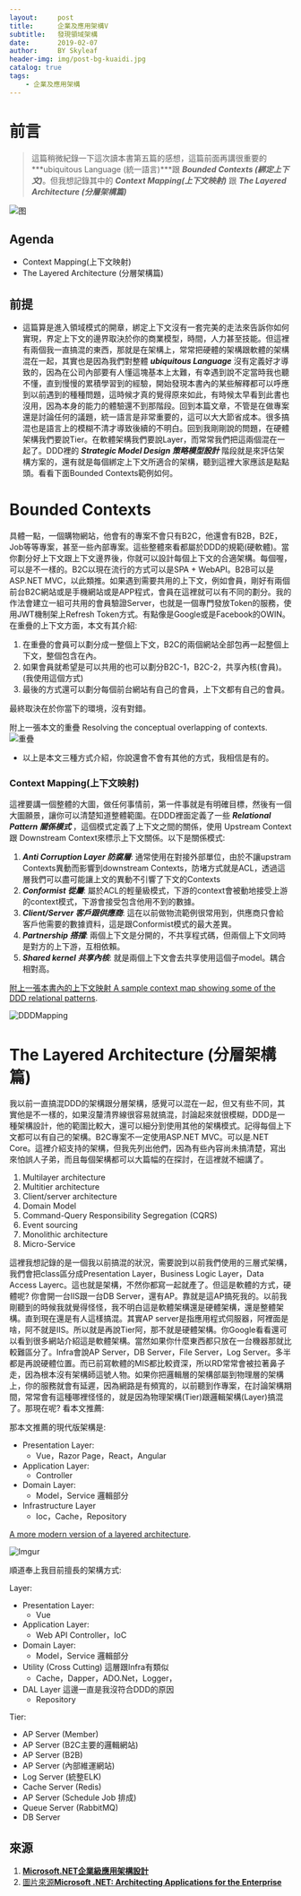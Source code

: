```yaml
---
layout:     post
title:      企業及應用架構V
subtitle:   發現領域架構
date:       2019-02-07
author:     BY Skyleaf
header-img: img/post-bg-kuaidi.jpg
catalog: true
tags:
    - 企業及應用架構
---
```

# 前言

> 這篇稍微紀錄一下這次讀本書第五篇的感想，這篇前面再講很重要的 ***ubiquitous Language (統一語言)***跟 ***Bounded Contexts (綁定上下文)***。但我想記錄其中的 ***Context Mapping(上下文映射)*** 跟 ***The Layered Architecture (分層架構篇)***

![图](https://images.unsplash.com/photo-1506345285442-8e9a3a298cdd?ixlib=rb-1.2.1&ixid=eyJhcHBfaWQiOjEyMDd9&auto=format&fit=crop&w=500&q=80)

## Agenda

- Context Mapping(上下文映射)
- The Layered Architecture (分層架構篇)

## 前提

- 這篇算是進入領域模式的開章，綁定上下文沒有一套完美的走法來告訴你如何實現，界定上下文的邊界取決於你的商業模型，時間，人力甚至技能。但這裡有兩個我一直搞混的東西，那就是在架構上，常常把硬體的架構跟軟體的架構混在一起，其實也是因為我們對整體 ***ubiquitous Language*** 沒有定義好才導致的，因為在公司內部要有人懂這塊基本上太難，有幸遇到說不定當時我也聽不懂，直到慢慢的累積學習到的經驗，開始發現本書內的某些解釋都可以呼應到以前遇到的種種問題，這時候才真的覺得原來如此，有時候太早看到此書也沒用，因為本身的能力的體驗還不到那階段。回到本篇文章，不管是在做專案還是討論任何的議題，統一語言是非常重要的，這可以大大節省成本。很多搞混也是語言上的模糊不清才導致後續的不明白。回到我剛剛說的問題，在硬體架構我們要說Tier。在軟體架構我們要說Layer，而常常我們把這兩個混在一起了。DDD裡的 ***Strategic Model Design 策略模型設計*** 階段就是來評估架構方案的，還有就是每個綁定上下文所適合的架構，聽到這裡大家應該是點點頭。看看下面Bounded Contexts範例如何。

# Bounded Contexts

具體一點，一個購物網站，他會有的專案不會只有B2C，他還會有B2B，B2E，Job等等專案，甚至一些內部專案。這些整體來看都屬於DDD的規範(硬軟體)。當你劃分好上下文跟上下文邊界後，你就可以設計每個上下文的合適架構。每個喔，可以是不一樣的。B2C以現在流行的方式可以是SPA + WebAPI。B2B可以是ASP.NET MVC，以此類推。如果遇到需要共用的上下文，例如會員，剛好有兩個前台B2C網站或是手機網站或是APP程式，會員在這裡就可以有不同的劃分。我的作法會建立一組可共用的會員驗證Server，也就是一個專門發放Token的服務，使用JWT機制架上Refresh Token方式。有點像是Google或是Facebook的OWIN。在重疊的上下文方面，本文有其介紹: 
1. 在重疊的會員可以劃分成一整個上下文，B2C的兩個網站全部包再一起整個上下文，整個包含在內。
2. 如果會員就希望是可以共用的也可以劃分B2C-1，B2C-2，共享內核(會員)。(我使用這個方式)
3. 最後的方式還可以劃分每個前台網站有自己的會員，上下文都有自己的會員。
 
最終取決在於你當下的環境，沒有對錯。

附上一張本文的重疊 Resolving the conceptual overlapping of contexts.
![重疊](https://i.imgur.com/wMP4CnQ.png)

- 以上是本文三種方式介紹，你說還會不會有其他的方式，我相信是有的。

### Context Mapping(上下文映射)

這裡要講一個整體的大圖，做任何事情前，第一件事就是有明確目標，然後有一個大圖願景，讓你可以清楚知道整體範圍。在DDD裡面定義了一些 ***Relational Pattern 關係模式*** ，這個模式定義了上下文之間的關係，使用 Upstream Context 跟 Downstream Context來標示上下文關係。以下是關係模式: 

1. ***Anti Corruption Layer 防腐層***: 通常使用在對接外部單位，由於不讓upstram Contexts異動而影響到downstream Contexts，防堵方式就是ACL，透過這層我們可以盡可能讓上文的異動不引響了下文的Contexts
2. ***Conformist 從屬***: 屬於ACL的輕量級模式，下游的context會被動地接受上游的context模式，下游會接受包含他用不到的數據。
3. ***Client/Server 客戶跟供應商***: 這在以前做物流範例很常用到，供應商只會給客戶他需要的數據資料，這是跟Conformist模式的最大差異。
4. ***Partnership 搭擋***: 兩個上下文是分開的，不共享程式碼，但兩個上下文同時是對方的上下游，互相依賴。
5. ***Shared kernel 共享內核***: 就是兩個上下文會去共享使用這個子model。耦合相對高。

[附上一張本書內的上下文映射 A sample context map showing some of the DDD relational patterns](https://ptgmedia.pearsoncmg.com/images/9780735685352/samplepages/9780735685352.pdf).

![DDDMapping](https://i.imgur.com/1UvxZm2.png)


# The Layered Architecture (分層架構篇)

我以前一直搞混DDD的架構跟分層架構，感覺可以混在一起，但又有些不同，其實他是不一樣的，如果沒釐清界線很容易就搞混，討論起來就很模糊，DDD是一種架構設計，他的範圍比較大，還可以細分到使用其他的架構模式。記得每個上下文都可以有自己的架構。B2C專案不一定使用ASP.NET MVC。可以是.NET Core。這裡介紹支持的架構，但我先列出他們，因為有些內容尚未搞清楚，寫出來怕誤人子弟，而且每個架構都可以大篇幅的在探討，在這裡就不細講了。

1. Multilayer architecture
2. Multitier architecture 
3. Client/server architecture
4. Domain Model
5. Command-Query Responsibility Segregation (CQRS)
6. Event sourcing
7. Monolithic architecture
8. Micro-Service

這裡我想記錄的是一個我以前搞混的狀況，需要說到以前我們使用的三層式架構，我們會把class區分成Presentation Layer，Business Logic Layer，Data Access Layerc。這也就是架構，不然你都寫一起就產了。但這是軟體的方式，硬體呢? 你會開一台IIS跟一台DB Server，還有AP。靠就是這AP搞死我的。以前我剛聽到的時候我就覺得怪怪，我不明白這是軟體架構還是硬體架構，還是整體架構。直到現在還是有人這樣搞混。其實AP server是指應用程式伺服器，阿裡面是啥，阿不就是IIS。所以就是再說Tier阿，那不就是硬體架構。你Google看看還可以看到很多網站介紹這是軟體架構。當然如果你什麼東西都只放在一台機器那就比較難區分了。Infra會說AP Server，DB Server，File Server，Log Server。多半都是再說硬體位置。而已前寫軟體的MIS都比較資深，所以RD常常會被拉著鼻子走，因為根本沒有架構師這號人物。如果你把邏輯層的架構部屬到物理層的架構上，你的服務就會有延遲，因為網路是有頻寬的，以前聽到作專案，在討論架構期間，常常會有這種哪裡怪怪的，就是因為物理架構(Tier)跟邏輯架構(Layer)搞混了。那現在呢? 看本文推薦: 

那本文推薦的現代版架構是: 

- Presentation Layer:
  - Vue，Razor Page，React，Angular
- Application Layer:
  - Controller
- Domain Layer:
  - Model，Service 邏輯部分
- Infrastructure Layer
  - Ioc，Cache，Repository

[A more modern version of a layered architecture](https://ptgmedia.pearsoncmg.com/images/9780735685352/samplepages/9780735685352.pdf).

![Imgur](https://i.imgur.com/4mRZ7tW.png)


順道奉上我目前擅長的架構方式:

Layer: 

- Presentation Layer:
  - Vue
- Application Layer:
  - Web API Controller，IoC
- Domain Layer:
  - Model，Service 邏輯部分
- Utility (Cross Cutting) 這層跟Infra有類似
  - Cache，Dapper，ADO.Net，Logger，
- DAL Layer 這邊一直是我沒符合DDD的原因
  - Repository

Tier:

- AP Server (Member)
- AP Server (B2C主要的邏輯網站)
- AP Server (B2B)
- AP Server (內部維運網站)
- Log Server (統整ELK)
- Cache Server (Redis)
- AP Server (Schedule Job 排成)
- Queue Server (RabbitMQ)
- DB Server


## 來源

1. [**Microsoft.NET企業級應用架構設計**](https://www.books.com.tw/products/CN11327631)
2. [圖片來源**Microsoft .NET: Architecting Applications for the Enterprise**](https://ptgmedia.pearsoncmg.com/images/9780735685352/samplepages/9780735685352.pdf)



